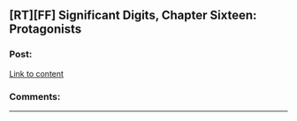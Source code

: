 ## [RT][FF] Significant Digits, Chapter Sixteen: Protagonists

### Post:

[Link to content](http://www.anarchyishyperbole.com/2015/08/significant-digits-chapter-sixteen.html)

### Comments:

---


